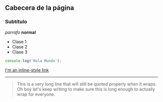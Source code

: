## Cabecera de la página
### Subtítulo

_parrafo_ **normal**

- Clase 1
- Clase 2
- Clase 3

```javascript
console.log('Hola Mundo');
```

[I'm an inline-style link](https://www.google.com)

---

> This is a very long line that will still be quoted properly when it wraps. Oh boy let's keep writing to make sure this is long enough to actually wrap for everyone. 